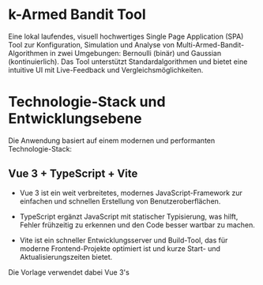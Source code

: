 # k-Armed Bandit Tool
Eine lokal laufendes, visuell hochwertiges Single Page Application (SPA) Tool zur Konfiguration, Simulation und Analyse von Multi-Armed-Bandit-Algorithmen in zwei Umgebungen: Bernoulli (binär) und Gaussian (kontinuierlich). Das Tool unterstützt Standardalgorithmen und bietet eine intuitive UI mit Live-Feedback und Vergleichsmöglichkeiten.

# Technologie-Stack und Entwicklungsebene
Die Anwendung basiert auf einem modernen und performanten Technologie-Stack:

## Vue 3 + TypeScript + Vite

- Vue 3 ist ein weit verbreitetes, modernes JavaScript-Framework zur einfachen und schnellen Erstellung von Benutzeroberflächen.

- TypeScript ergänzt JavaScript mit statischer Typisierung, was hilft, Fehler frühzeitig zu erkennen und den Code besser wartbar zu machen.

- Vite ist ein schneller Entwicklungsserver und Build-Tool, das für moderne Frontend-Projekte optimiert ist und kurze Start- und Aktualisierungszeiten bietet.

Die Vorlage verwendet dabei Vue 3's <script setup> Syntax für Single File Components (SFCs), eine moderne und vereinfachte Art, Komponenten zu schreiben. Weitere Details dazu findest Du in der offiziellen Vue 3 Dokumentation.

Für einen Überblick über empfohlene Projekt-Einrichtung und IDE-Unterstützung mit TypeScript im Vue-Umfeld ist die Vue TypeScript Guide eine wertvolle Ressource.

# Features
- Auswählbarer Bandit-Typ (Bernoulli, Gaussian) mit dynamischer UI-Anpassung entsprechend Use-Case.

- Konfigurierbare Anzahl von Aktionen (Armen) und Iterationen.

- Live-Visualisierung von Rewards und Bernoulli-Ergebnissen.

- Tabellarische und grafische Performance-Auswertung im Vergleich zu Standardalgorithmen.

- Standard-Algorithmen: Greedy, Epsilon-Greedy, Optimistic Initial Values, Upper-Confidence-Bound (UCB), Thompson Sampling, Gradient Bandit.

- Responsive & desktop-first UI, performant dank Web-Worker und Comlink.

- Modernes Frontend mit Vue 3 (Composition API) + TypeScript, Pinia für State Management.

- UI Libraries: Naive UI & TailwindCSS.

- Leistungsfähige Charts via Apache ECharts.

- Vollständig lokal, keine Remote-Datenhaltung.

- Umfangreiche Tests: Vitest (Unit/UI), Playwright (E2E).

- CI/CD: Automatisches Prüfen via Pull Requests, automatische Veröffentlichung auf GitHub Pages.

# Begriffserklärungen
## Single Page Application (SPA)
Eine SPA lädt nicht bei jedem Klick die ganze Seite neu, sondern aktualisiert nur die Teile, die sich ändern. Das sorgt für eine schnelle und flüssige Bedienung, ähnlich wie bei einer installierten App auf dem Smartphone oder PC.

## State Management (Pinia)
Die Anwendung benötigt einen „Zustand“, also alle wichtigen Daten, die sie gerade verwendet (zum Beispiel gewählte Einstellungen oder Zwischenergebnisse). Pinia ist das Werkzeug, das dabei hilft, diesen Zustand übersichtlich und sicher zu verwalten, sodass alle Teile der Anwendung immer die gleichen, aktuellen Daten haben.

## Web-Worker & Comlink
Aufwändige Berechnungen, zum Beispiel das Ausführen von Algorithmen, können eine Webseite langsam machen. Web-Worker sind kleine Helferprogramme, die im Hintergrund laufen, sodass die Benutzeroberfläche schnell bleibt. Comlink ermöglicht eine einfache und sichere Kommunikation zwischen der Hauptanwendung und diesen Web-Workern.

## Algorithmen im Tool
Die Algorithmen entscheiden, wie man aus mehreren Möglichkeiten (z.B. verschiedenen Thumbnails) die beste auswählt:

- Greedy: Immer die aktuell beste bekannte Option wählen.

- ε-Greedy (Epsilon-Greedy): Meist die beste Option wählen, aber manchmal auch eine zufällige, um Neues zu entdecken.

- Optimistic Initial Values: Alle Optionen am Anfang sehr positiv bewerten, damit alle mindestens einmal getestet werden.

- Upper Confidence Bound (UCB): Berücksichtigt bisherige Ergebnisse und Unsicherheit, um Optionen gezielt zu untersuchen.

- Thompson Sampling: Nutzt Wahrscheinlichkeiten, um unter Unsicherheit kluge Entscheidungen zu treffen.

- Gradient Bandit: Lernt die Vorlieben über kleine Anpassungen im Laufe der Zeit; besonders geeignet bei kontinuierlichen Belohnungen.

## Exploration vs. Exploitation
- Exploration: Neue oder weniger getestete Optionen ausprobieren, um mehr darüber zu lernen.

- Exploitation: Bewährte, bekannte Optionen wählen, um möglichst viel Gewinn zu erzielen.

Unsere Algorithmen balancieren diese beiden Ziele, um langfristig die beste Auswahl zu treffen.

## CI/CD Pipeline
Continuous Integration (CI) und Continuous Deployment (CD) sind automatisierte Prozesse, die sicherstellen, dass jeder neue Code geprüft, getestet und erst dann in das Hauptprojekt übernommen wird. Nach erfolgreichem Einbau wird die Anwendung automatisch online bereitgestellt. So bleibt die Software stabil und immer aktuell.

## Unit-Tests und End-to-End (E2E) Tests
- Unit-Tests: Prüfen einzelne Funktionen oder Komponenten isoliert.

- End-to-End (E2E) Tests: Prüfen das Zusammenspiel der gesamten Anwendung aus der Sicht eines Nutzers.

## MIT-Lizenz
Die MIT-Lizenz ist eine Open-Source-Softwarelizenz, die es jedem erlaubt, den Code frei zu verwenden, zu verändern und weiterzugeben – auch in eigenen Projekten. Dabei muss ein Hinweis auf die ursprünglichen Urheber und die Lizenz beigefügt werden. Die Lizenz stellt den Code ohne Garantie bereit und die Urheber übernehmen keine Haftung.

# Zielgruppe und Verwendung
Dieses Tool richtet sich vor allem an Studierende, Lehrende und Forschende, die Multi-Armed-Bandit-Algorithmen besser verstehen, ausprobieren und vergleichen möchten – hier im Kontext von YouTube-Thumbnails. Es bietet eine praxisnahe, interaktive Umgebung, um Entscheidungsstrategien unter Unsicherheit zu erforschen.

# Getting Started
## Voraussetzungen
- Node.js (empfohlene Version: aktuelle LTS)

- npm oder yarn

## Installation
bash
git clone https://github.com/LeiffK/Programmierprojekt.git
cd Programmierprojekt
npm install

## Entwicklung starten
bash
npm run dev

Die Anwendung läuft unter: https://leiffk.github.io/Programmierprojekt/

## Produktion-Build
bash
npm run build

Die gebauten Dateien liegen im Ordner dist und werden nach einem Merge automatisch auf GitHub Pages veröffentlicht.

## Projektstruktur
text
/src
  /app           # Startpunkt der App: App.vue, Router, globale Styles und UI-Theme
  /components    # Kleine und wiederverwendbare UI-Bausteine (Cards, Tabellen, Charts)
  /features      # Größere Funktionseinheiten (Konfiguration, Live-Simulation, Analyse, Custom-Algo)
  /stores        # Pinia-Stores für den globalen Zustand
  /domain        # Kernlogik: Algorithmen, Umgebungen und Metriken (rein TypeScript)
  /workers       # Browser Web-Worker mit Comlink-Schnittstelle
  /composables   # Wiederverwendbare Funktions-Hooks (z. B. Simulation, Charts, Validierung)
  /assets        # Statische Dateien wie Bilder, Fonts
/tests           # Testfälle: Unit, UI und End-to-End Tests

## Nutzung
1. Wähle den Bandit-Typ (Bernoulli oder Gaussian). Die UI passt sich dem Use-Case dynamisch an.

2. Definiere Anzahl der Aktionen (Arme) und Iterationen (Simulationsschritte).

3. Starte manuelles Testen oder mehrere parallele Algorithmen-Simulationen.

4. Beobachte das Live-Feedback in Form von Rewards oder Klick-Ergebnissen.

5. Ergebnisse werden tabellarisch und grafisch mit Standardalgorithmen verglichen.

# Entwicklung & Testing
- Code in Englisch (UI-Texte können Deutsch sein).

- Einheitliche Namenskonventionen für bessere Leserlichkeit.

- Manuelles und automatisiertes Testen:

-- Vitest für Unit- und UI-Tests.

-- Playwright für End-to-End Tests.

- Peer-Reviews vor Mergen sind Pflicht.

# Architekturelle Schwerpunkte
- Rechenintensive Simulationen laufen in Web-Workern im Hintergrund, damit die UI schnell und flüssig bleibt.

- Pinia verwaltet den globalen Zustand übersichtlich.

- Klare Trennung in Features wie Konfiguration, Live-Daten, Analyse und Custom-Algorithmen ermöglicht gute Wartbarkeit und Erweiterbarkeit.

# Continuous Integration & Deployment (CI/CD)
- Alle Code-Änderungen werden automatisch geprüft (Formatierung, Typen, Tests, Build).

- Nur geprüfter Code darf in den Haupt-Branch (main) gemerged werden.

- Nach Merge: automatisches Deployment der App via GitHub Pages.

# Häufige Fragen (FAQ)
## Für wen ist das Tool geeignet?
Für alle, die Multi-Armed-Bandit-Algorithmen verstehen oder selbst testen wollen, besonders Studierende.

## Welche Browser werden unterstützt?
Moderne Browser mit Unterstützung für Web-Worker und ES6+ Features, z.B. Chrome, Firefox, Edge und Safari.

# Weitere Ressourcen
- Figma UI-Mockup

- Jira Board

- Ausführliche Algorithmen- und Kennzahlen-Dokumentationen im Team-Wiki

# Contribution Guidelines
- Feature-Branches vom main aus erstellen.

- Änderungen implementieren und lokal testen.

- Pull Request mit Beschreibung und Tests eröffnen.

- Peer-Review und automatisierte Checks abwarten.

- Nach Freigabe wird der Code in den Haupt-Branch gemerged.

# Lizenz
Dieses Projekt steht unter der MIT-Lizenz.
Diese erlaubt es jedem, den Code frei zu nutzen, zu modifizieren und weiterzugeben, solange der ursprüngliche Lizenzhinweis erhalten bleibt. Eine Garantie für Fehlerfreiheit gibt es nicht.

# Kontakt und Support
Bei Fragen oder Problemen wende Dich bitte an das Projektteam über die Kommunikationskanäle des Kurses.
